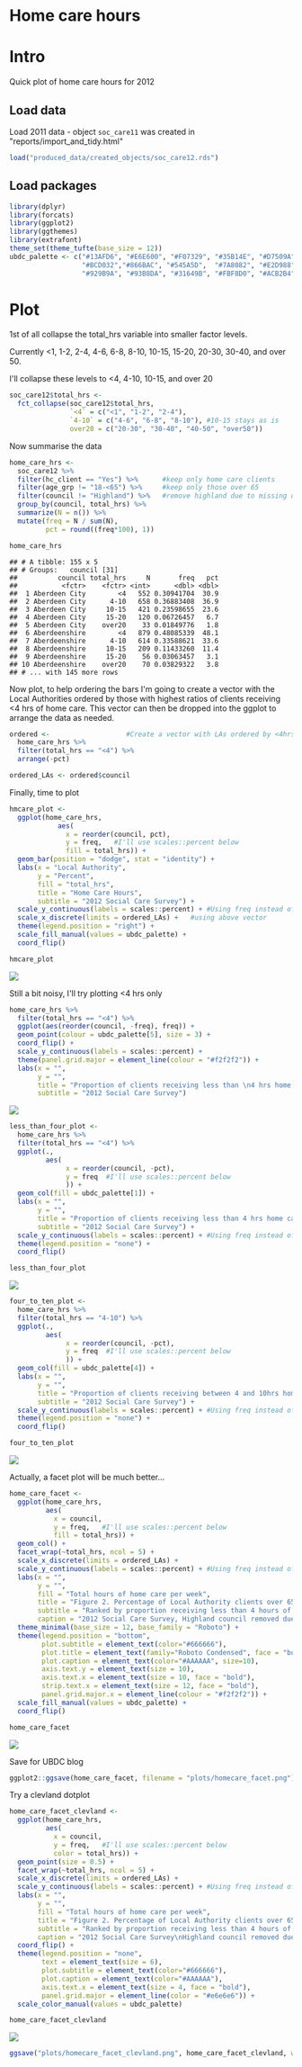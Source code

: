 Home care hours
================

Intro
=====

Quick plot of home care hours for 2012

Load data
---------

Load 2011 data - object `soc_care11` was created in "reports/import\_and\_tidy.html"

``` r
load("produced_data/created_objects/soc_care12.rds")
```

Load packages
-------------

``` r
library(dplyr)
library(forcats)
library(ggplot2)
library(ggthemes)
library(extrafont)
theme_set(theme_tufte(base_size = 12))
ubdc_palette <- c("#13AFD6", "#E6E600", "#F07329", "#35B14E", "#D7509A", "#2165AF",
                  "#BCD032","#866BAC", "#545A5D",  "#7A8082", "#E2D988", "#628DB7",
                  "#929B9A", "#93B8DA", "#31649B", "#FBF8D0", "#ACB2B4", "#D1DAE2")
```

Plot
====

1st of all collapse the total\_hrs variable into smaller factor levels.

Currently &lt;1, 1-2, 2-4, 4-6, 6-8, 8-10, 10-15, 15-20, 20-30, 30-40, and over 50.

I'll collapse these levels to &lt;4, 4-10, 10-15, and over 20

``` r
soc_care12$total_hrs <- 
  fct_collapse(soc_care12$total_hrs, 
               `<4` = c("<1", "1-2", "2-4"),
               `4-10` = c("4-6", "6-8", "8-10"), #10-15 stays as is
               over20 = c("20-30", "30-40", "40-50", "over50"))
```

Now summarise the data

``` r
home_care_hrs <-
  soc_care12 %>%
  filter(hc_client == "Yes") %>%      #keep only home care clients
  filter(age_grp != "18-<65") %>%     #keep only those over 65
  filter(council != "Highland") %>%   #remove highland due to missing data
  group_by(council, total_hrs) %>%
  summarize(N = n()) %>%
  mutate(freq = N / sum(N),
         pct = round((freq*100), 1)) 

home_care_hrs
```

    ## # A tibble: 155 x 5
    ## # Groups:   council [31]
    ##          council total_hrs     N       freq   pct
    ##           <fctr>    <fctr> <int>      <dbl> <dbl>
    ##  1 Aberdeen City        <4   552 0.30941704  30.9
    ##  2 Aberdeen City      4-10   658 0.36883408  36.9
    ##  3 Aberdeen City     10-15   421 0.23598655  23.6
    ##  4 Aberdeen City     15-20   120 0.06726457   6.7
    ##  5 Aberdeen City    over20    33 0.01849776   1.8
    ##  6 Aberdeenshire        <4   879 0.48085339  48.1
    ##  7 Aberdeenshire      4-10   614 0.33588621  33.6
    ##  8 Aberdeenshire     10-15   209 0.11433260  11.4
    ##  9 Aberdeenshire     15-20    56 0.03063457   3.1
    ## 10 Aberdeenshire    over20    70 0.03829322   3.8
    ## # ... with 145 more rows

Now plot, to help ordering the bars I'm going to create a vector with the Local Authorities ordered by those with highest ratios of clients receiving &lt;4 hrs of home care. This vector can then be dropped into the ggplot to arrange the data as needed.

``` r
ordered <-                   #Create a vector with LAs ordered by <4hrs 
  home_care_hrs %>%
  filter(total_hrs == "<4") %>%
  arrange(-pct)

ordered_LAs <- ordered$council
```

Finally, time to plot

``` r
hmcare_plot <- 
  ggplot(home_care_hrs, 
            aes(
              x = reorder(council, pct), 
              y = freq,   #I'll use scales::percent below
              fill = total_hrs)) + 
  geom_bar(position = "dodge", stat = "identity") +
  labs(x = "Local Authority",
       y = "Percent", 
       fill = "total_hrs",
       title = "Home Care Hours",
       subtitle = "2012 Social Care Survey") +
  scale_y_continuous(labels = scales::percent) + #Using freq instead of percent variable
  scale_x_discrete(limits = ordered_LAs) +   #using above vector
  theme(legend.position = "right") +
  scale_fill_manual(values = ubdc_palette) +
  coord_flip()

hmcare_plot
```

![](home_care_plot_files/figure-markdown_github-ascii_identifiers/plot-1.png)

Still a bit noisy, I'll try plotting &lt;4 hrs only

``` r
home_care_hrs %>% 
  filter(total_hrs == "<4") %>% 
  ggplot(aes(reorder(council, -freq), freq)) +
  geom_point(colour = ubdc_palette[5], size = 3) +
  coord_flip() +
  scale_y_continuous(labels = scales::percent) +
  theme(panel.grid.major = element_line(colour = "#f2f2f2")) +
  labs(x = "",
       y = "", 
       title = "Proportion of clients receiving less than \n4 hrs home care",
       subtitle = "2012 Social Care Survey") 
```

![](home_care_plot_files/figure-markdown_github-ascii_identifiers/less_4_point-1.png)

``` r
less_than_four_plot <- 
  home_care_hrs %>%
  filter(total_hrs == "<4") %>%
  ggplot(.,
         aes(
              x = reorder(council, -pct), 
              y = freq  #I'll use scales::percent below
              )) +   
  geom_col(fill = ubdc_palette[1]) +
  labs(x = "",
       y = "", 
       title = "Proportion of clients receiving less than 4 hrs home care",
       subtitle = "2012 Social Care Survey") +
  scale_y_continuous(labels = scales::percent) + #Using freq instead of percent variable
  theme(legend.position = "none") +
  coord_flip()

less_than_four_plot
```

![](home_care_plot_files/figure-markdown_github-ascii_identifiers/less_than_four_plot-1.png)

``` r
four_to_ten_plot <- 
  home_care_hrs %>%
  filter(total_hrs == "4-10") %>%
  ggplot(.,
         aes(
              x = reorder(council, -pct), 
              y = freq  #I'll use scales::percent below
              )) +   
  geom_col(fill = ubdc_palette[4]) +
  labs(x = "",
       y = "", 
       title = "Proportion of clients receiving between 4 and 10hrs home care",
       subtitle = "2012 Social Care Survey") +
  scale_y_continuous(labels = scales::percent) + #Using freq instead of percent variable
  theme(legend.position = "none") +
  coord_flip()

four_to_ten_plot
```

![](home_care_plot_files/figure-markdown_github-ascii_identifiers/four_to_ten_plot-1.png)

Actually, a facet plot will be much better...

``` r
home_care_facet <- 
  ggplot(home_care_hrs, 
         aes(
           x = council,
           y = freq,   #I'll use scales::percent below
           fill = total_hrs)) + 
  geom_col() +
  facet_wrap(~total_hrs, ncol = 5) +
  scale_x_discrete(limits = ordered_LAs) +
  scale_y_continuous(labels = scales::percent) + #Using freq instead of percent variable
  labs(x = "",
       y = "", 
       fill = "Total hours of home care per week",
       title = "Figure 2. Percentage of Local Authority clients over 65 receiving specified hours of home care", #Figure 2 for UBDC blog only!
       subtitle = "Ranked by proportion receiving less than 4 hours of care",
       caption = "2012 Social Care Survey, Highland council removed due large amount of missing data") +
  theme_minimal(base_size = 12, base_family = "Roboto") +
  theme(legend.position = "bottom",
        plot.subtitle = element_text(color="#666666"),
        plot.title = element_text(family="Roboto Condensed", face = "bold"),
        plot.caption = element_text(color="#AAAAAA", size=10),
        axis.text.y = element_text(size = 10),
        axis.text.x = element_text(size = 10, face = "bold"),
        strip.text.x = element_text(size = 12, face = "bold"),
        panel.grid.major.x = element_line(colour = "#f2f2f2")) +
  scale_fill_manual(values = ubdc_palette) +
  coord_flip()

home_care_facet
```

![](home_care_plot_files/figure-markdown_github-ascii_identifiers/facet-1.png)

Save for UBDC blog

``` r
ggplot2::ggsave(home_care_facet, filename = "plots/homecare_facet.png")
```

Try a clevland dotplot

``` r
home_care_facet_clevland <- 
  ggplot(home_care_hrs, 
         aes(
           x = council,
           y = freq,   #I'll use scales::percent below
           color = total_hrs)) + 
  geom_point(size = 0.5) +
  facet_wrap(~total_hrs, ncol = 5) +
  scale_x_discrete(limits = ordered_LAs) +
  scale_y_continuous(labels = scales::percent) + #Using freq instead of percent variable
  labs(x = "",
       y = "", 
       fill = "Total hours of home care per week",
       title = "Figure 2. Percentage of Local Authority clients over 65\nreceiving specified hours of home care", #Figure 2 for UBDC blog only!
       subtitle = "Ranked by proportion receiving less than 4 hours of care",
       caption = "2012 Social Care Survey\nHighland council removed due large amount of missing data")  +
  coord_flip() +
  theme(legend.position = "none",
        text = element_text(size = 6),
        plot.subtitle = element_text(color="#666666"),
        plot.caption = element_text(color="#AAAAAA"),
        axis.text.x = element_text(size = 4, face = "bold"),
        panel.grid.major = element_line(color = "#e6e6e6")) +
  scale_color_manual(values = ubdc_palette)

home_care_facet_clevland
```

![](home_care_plot_files/figure-markdown_github-ascii_identifiers/clevland-1.png)

``` r
ggsave("plots/homecare_facet_clevland.png", home_care_facet_clevland, width = 4, height = 3)
```

